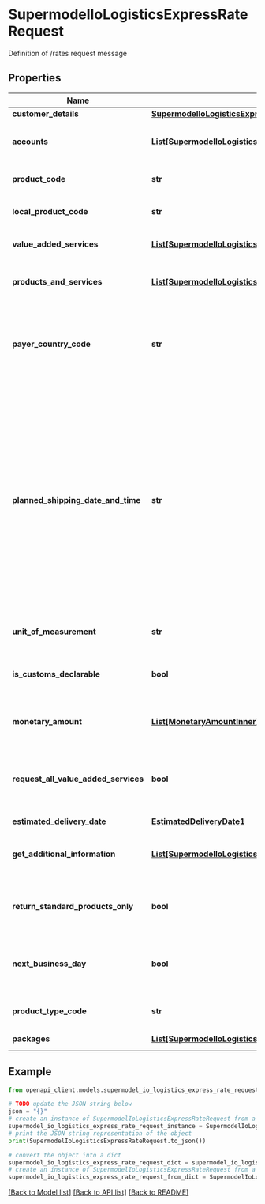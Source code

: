 # SupermodelIoLogisticsExpressRateRequest

Definition of /rates request message

## Properties

Name | Type | Description | Notes
------------ | ------------- | ------------- | -------------
**customer_details** | [**SupermodelIoLogisticsExpressRateRequestCustomerDetails**](SupermodelIoLogisticsExpressRateRequestCustomerDetails.md) |  | 
**accounts** | [**List[SupermodelIoLogisticsExpressAccount]**](SupermodelIoLogisticsExpressAccount.md) | Please enter all the DHL Express accounts and types to be used for this shipment | [optional] 
**product_code** | **str** | Please enter DHL Express Global Product code | [optional] 
**local_product_code** | **str** | Please enter DHL Express Local Product code | [optional] 
**value_added_services** | [**List[SupermodelIoLogisticsExpressValueAddedServicesRates]**](SupermodelIoLogisticsExpressValueAddedServicesRates.md) | Please use if you wish to filter the response by value added services | [optional] 
**products_and_services** | [**List[SupermodelIoLogisticsExpressRateRequestProductsAndServicesInner]**](SupermodelIoLogisticsExpressRateRequestProductsAndServicesInner.md) | Please use if you wish to filter the response by product(s) and/or value added services | [optional] 
**payer_country_code** | **str** | payerCountryCode is to be provided if your profile has been enabled to view rates without an account number (this will provide DHL Express published rates for the payer country) | [optional] 
**planned_shipping_date_and_time** | **str** | Identifies the date and time the package is tendered. Both the date and time portions of the string are expected to be used. The date should not be a past date or a date more than 10 days in the future. The time is the local time of the shipment based on the shipper&#39;s time zone. The date component must be in the format: YYYY-MM-DD; the time component must be in the format: HH:MM:SS using a 24 hour clock. The date and time parts are separated by the letter T (e.g. 2006-06-26T17:00:00 GMT+01:00). | 
**unit_of_measurement** | **str** | Please enter Unit of measurement - metric,imperial | 
**is_customs_declarable** | **bool** | For customs purposes please advise if your shipment is dutiable (true) or non dutiable (false) | 
**monetary_amount** | [**List[MonetaryAmountInner]**](MonetaryAmountInner.md) | Please provide monetary amount related to your shipment, for example shipment declared value | [optional] 
**request_all_value_added_services** | **bool** | Legacy field and replaced by newer field getAdditionalInformation. Please set this to true to receive all value added services for each product available | [optional] 
**estimated_delivery_date** | [**EstimatedDeliveryDate1**](EstimatedDeliveryDate1.md) |  | [optional] 
**get_additional_information** | [**List[SupermodelIoLogisticsExpressRateRequestGetAdditionalInformationInner]**](SupermodelIoLogisticsExpressRateRequestGetAdditionalInformationInner.md) | Provides additional information in the response like all value added services, and rule groups | [optional] 
**return_standard_products_only** | **bool** | Please set this to true to filter out all products which needs DHL Express special customer agreement | [optional] 
**next_business_day** | **bool** | Please set this to true in case you want to receive products which are not available on planned shipping date but next available day | [optional] [default to False]
**product_type_code** | **str** | Please select which type of priducts you are interested in | [optional] 
**packages** | [**List[SupermodelIoLogisticsExpressPackageRR]**](SupermodelIoLogisticsExpressPackageRR.md) | Here you can define properties per package | 

## Example

```python
from openapi_client.models.supermodel_io_logistics_express_rate_request import SupermodelIoLogisticsExpressRateRequest

# TODO update the JSON string below
json = "{}"
# create an instance of SupermodelIoLogisticsExpressRateRequest from a JSON string
supermodel_io_logistics_express_rate_request_instance = SupermodelIoLogisticsExpressRateRequest.from_json(json)
# print the JSON string representation of the object
print(SupermodelIoLogisticsExpressRateRequest.to_json())

# convert the object into a dict
supermodel_io_logistics_express_rate_request_dict = supermodel_io_logistics_express_rate_request_instance.to_dict()
# create an instance of SupermodelIoLogisticsExpressRateRequest from a dict
supermodel_io_logistics_express_rate_request_from_dict = SupermodelIoLogisticsExpressRateRequest.from_dict(supermodel_io_logistics_express_rate_request_dict)
```
[[Back to Model list]](../README.md#documentation-for-models) [[Back to API list]](../README.md#documentation-for-api-endpoints) [[Back to README]](../README.md)


